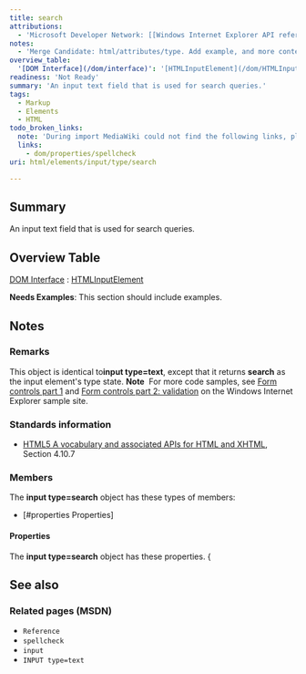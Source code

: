 ```yaml
---
title: search
attributions:
  - 'Microsoft Developer Network: [[Windows Internet Explorer API reference](http://msdn.microsoft.com/en-us/library/ie/hh828809%28v=vs.85%29.aspx) Article]'
notes:
  - 'Merge Candidate: html/attributes/type. Add example, and more contents.'
overview_table:
  '[DOM Interface](/dom/interface)': '[HTMLInputElement](/dom/HTMLInputElement)'
readiness: 'Not Ready'
summary: 'An input text field that is used for search queries.'
tags:
  - Markup
  - Elements
  - HTML
todo_broken_links:
  note: 'During import MediaWiki could not find the following links, please fix and adjust this list.'
  links:
    - dom/properties/spellcheck
uri: html/elements/input/type/search

---
```

## <span>Summary</span>

An input text field that is used for search queries.

## <span>Overview Table</span>

[DOM Interface](/dom/interface)
:   [HTMLInputElement](/dom/HTMLInputElement)

**Needs Examples**: This section should include examples.

## <span>Notes</span>

### <span>Remarks</span>

This object is identical to**input type=text**, except that it returns **search** as the input element's type state. **Note**  For more code samples, see [Form controls part 1](http://go.microsoft.com/fwlink/p/?LinkID=251128) and [Form controls part 2: validation](http://go.microsoft.com/fwlink/p/?LinkID=251131) on the Windows Internet Explorer sample site.

### <span>Standards information</span>

-   [HTML5 A vocabulary and associated APIs for HTML and XHTML](http://go.microsoft.com/fwlink/p/?linkid=221374), Section 4.10.7

### <span>Members</span>

The **input type=search** object has these types of members:

-   [\#properties Properties]

#### <span>Properties</span>

The **input type=search** object has these properties. {

## <span>See also</span>

### <span>Related pages (MSDN)</span>

-   `Reference`
-   `spellcheck`
-   `input`
-   `INPUT type=text`
